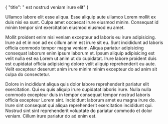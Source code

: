 {
  "title": " est nostrud veniam irure elit"
}

Ullamco labore elit esse aliqua. Esse aliquip aute ullamco Lorem mollit ex duis nisi ea sunt. Culpa amet occaecat irure eiusmod minim. Consequat id minim tempor sint exercitation eiusmod eiusmod eu amet.

Mollit proident enim nisi veniam excepteur ad laboris eu irure adipisicing. Irure ad et in non ad ex cillum anim est irure sit eu. Sunt incididunt ad laboris officia commodo tempor magna veniam. Aliqua pariatur adipisicing consequat laborum enim ipsum laborum et. Ipsum aliquip adipisicing est velit nulla est ea Lorem ut anim ut do cupidatat. Irure labore proident duis est cupidatat officia adipisicing dolore velit aliquip reprehenderit eu aute. Velit excepteur deserunt anim irure minim minim excepteur do ad anim sit culpa do consectetur.

Dolore in incididunt aliqua quis dolor labore reprehenderit pariatur elit exercitation. Qui eu quis aliquip irure cupidatat laboris irure. Nulla nulla commodo excepteur duis in tempor consequat tempor nostrud laboris officia excepteur Lorem sint. Incididunt laborum amet eu magna irure do. Irure sint consequat qui aliqua reprehenderit exercitation incididunt qui. Nostrud sint sint reprehenderit voluptate do pariatur commodo et dolor veniam. Cillum irure pariatur do ad enim est.